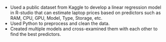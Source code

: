 - Used a public dataset from Kaggle to develop a linear regression model in R-studio that can estimate laptop prices based on predictors such as RAM, CPU, GPU, Model, Type, Storage, etc. 
- Used Python to preprocess and clean the data.
- Created multiple models and cross-examined them with each other to find the best predictors.
